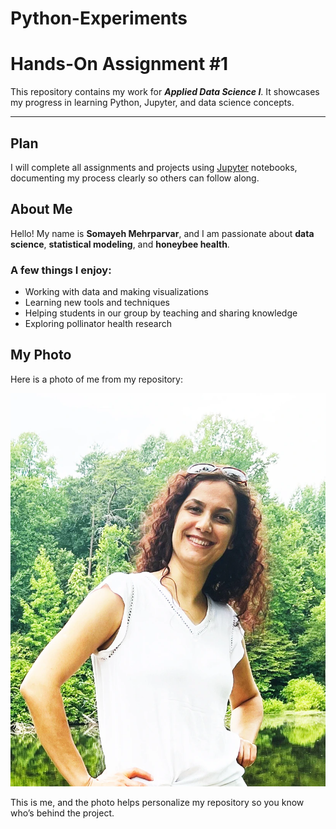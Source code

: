 # Python-Experiments
# Hands-On Assignment #1

This repository contains my work for ***Applied Data Science I***. It showcases my progress in learning Python, Jupyter, and data science concepts.

---

## Plan

I will complete all assignments and projects using [Jupyter](https://jupyter.org/) notebooks, documenting my process clearly so others can follow along. 

## About Me

Hello! My name is **Somayeh Mehrparvar**, and I am passionate about **data science**, **statistical modeling**, and **honeybee health**.  

### A few things I enjoy:
- Working with data and making visualizations  
- Learning new tools and techniques    
- Helping students in our group by teaching and sharing knowledge
- Exploring pollinator health research

## My Photo

Here is a photo of me from my repository:  

![My profile photo](myphoto.jpg "Somayeh")  

This is me, and the photo helps personalize my repository so you know who’s behind the project.
